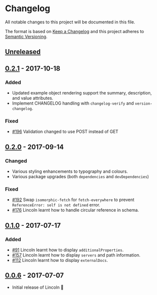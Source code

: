 # Changelog

All notable changes to this project will be documented in this file.

The format is based on [Keep a Changelog](http://keepachangelog.com/) and this project adheres to [Semantic Versioning](http://semver.org/).

## [Unreleased][]

## [0.2.1][] - 2017-10-18

### Added

- Updated example object rendering support the summary, description, and value attributes.
- Implement CHANGELOG handling with `changelog-verify` and `version-changelog`.

### Fixed

- [#196](https://github.com/temando/open-api-renderer/issues/196) Validation changed to use POST instead of GET

## [0.2.0][] - 2017-09-14

### Changed

- Various styling enhancements to typography and colours.
- Various package upgrades (both `dependencies` and `devDependencies`)

### Fixed

- [#192](https://github.com/temando/open-api-renderer/issues/192) Swap `isomorphic-fetch` for `fetch-everywhere` to prevent `ReferenceError: self is not defined` error.
- [#176](https://github.com/temando/open-api-renderer/issues/176) Lincoln learnt how to handle circular reference in schema.

## [0.1.0][] - 2017-07-17

### Added

- [#91](https://github.com/temando/open-api-renderer/issues/91) Lincoln learnt how to display `additionalProperties`.
- [#157](https://github.com/temando/open-api-renderer/issues/157) Lincoln learnt how to display `servers` and path information.
- [#112](https://github.com/temando/open-api-renderer/issues/112) Lincoln learnt how to display `externalDocs`.

## [0.0.6][] - 2017-07-07

- Initial release of Lincoln 🎩

[Unreleased]: https://github.com/temando/open-api-renderer/compare/v0.2.1...HEAD
[0.2.1]: https://github.com/temando/open-api-renderer/compare/v0.2.0...v0.2.1
[0.2.0]: https://github.com/temando/open-api-renderer/compare/v0.1.0...v0.2.0
[0.1.0]: https://github.com/temando/open-api-renderer/compare/v0.0.6...v0.1.0
[0.0.6]: https://github.com/temando/open-api-renderer/tree/v0.0.6
